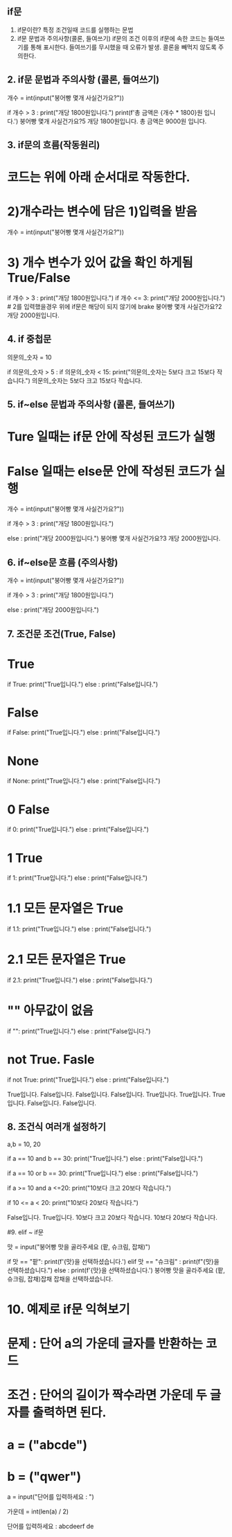 ## if문 
1. if문이란?
특정 조건일때 코드를 실행하는 문법
2. if문 문법과 주의사항(콜론, 들여쓰기)
if문의 조건 이후의 if문에 속한 코드는 들여쓰기를 통해 표시한다.
들여쓰기를 무시했을 때 오류가 발생.
콜론을 빼먹지 않도록 주의한다.


## 2. if문 문법과 주의사항 (콜론, 들여쓰기)
개수 = int(input("붕어빵 몇개 사실건가요?"))

if 개수 > 3 :
    print("개당 1800원입니다.")
    print(f'총 금액은 {개수 * 1800}원 입니다.')
붕어빵 몇개 사실건가요?5
개당 1800원입니다.
총 금액은 9000원 입니다.


## 3. if문의 흐름(작동원리)
# 코드는 위에 아래 순서대로 작동한다.

# 2)개수라는 변수에 담은 1)입력을 받음
개수 = int(input("붕어빵 몇개 사실건가요?"))
# 3) 개수 변수가 있어 값을 확인 하게됨  True/False
if 개수 > 3 :
    print("개당 1800원입니다.")
if 개수 <= 3:
    print("개당 2000원입니다.") # 2를 입력했을경우 위에 if문은 해당이 되지 않기에 brake
붕어빵 몇개 사실건가요?2
개당 2000원입니다.


## 4. if 중첩문

의문의_숫자 = 10

if 의문의_숫자 > 5 :
    if 의문의_숫자 < 15:
        print("의문의_숫자는 5보다 크고 15보다 작습니다.")
의문의_숫자는 5보다 크고 15보다 작습니다.


## 5. if~else 문법과 주의사항 (콜론, 들여쓰기)
# Ture 일때는 if문 안에 작성된 코드가 실행
# False 일때는 else문 안에 작성된 코드가 실행
개수 = int(input("붕어빵 몇개 사실건가요?"))

if 개수 > 3 :
    print("개당 1800원입니다.")

else :
    print("개당 2000원입니다.")
붕어빵 몇개 사실건가요?3
개당 2000원입니다.


## 6. if~else문 흐름 (주의사항)
개수 = int(input("붕어빵 몇개 사실건가요?"))

if 개수 > 3 :
    print("개당 1800원입니다.")

else :
    print("개당 2000원입니다.")


## 7. 조건문 조건(True, False)
# True
if True:
    print("True입니다.")
else :
    print("False입니다.")

# False
if False:
    print("True입니다.")
else :
    print("False입니다.")

# None
if None:
    print("True입니다.")
else :
    print("False입니다.")

# 0 False
if 0:
    print("True입니다.")
else :
    print("False입니다.")

# 1 True
if 1:
    print("True입니다.")
else :
    print("False입니다.")


# 1.1 모든 문자열은 True
if 1.1:
    print("True입니다.")
else :
    print("False입니다.")

# 2.1 모든 문자열은 True
if 2.1:
    print("True입니다.")
else :
    print("False입니다.")

# "" 아무값이 없음
if "":
    print("True입니다.")
else :
    print("False입니다.")

# not True. Fasle
if not True:
    print("True입니다.")
else :
    print("False입니다.")
 

True입니다.
False입니다.
False입니다.
False입니다.
True입니다.
True입니다.
True입니다.
False입니다.
False입니다.


## 8. 조건식 여러개 설정하기

a,b = 10, 20

if a == 10 and b == 30:
    print("True입니다.")
else :
    print("False입니다.")


if a == 10 or b == 30:
    print("True입니다.")
else :
    print("False입니다.")

if a >= 10 and a <=20:
    print("10보다 크고 20보다 작습니다.")


if 10 <= a < 20:
    print("10보다  20보다 작습니다.")

False입니다.
True입니다.
10보다 크고 20보다 작습니다.
10보다  20보다 작습니다.


#9. elif ~ if문

맛 = input("붕어빵 맛을 골라주세요 (팥, 슈크림, 잡채)")

if 맛 == "팥":
    print(f'{맛}을 선택하셨습니다.')
elif 맛 == "슈크림" :
    print(f"{맛}을 선택하셨습니다.")
else :
    print(f'{맛}을 선택하셨습니다.')
붕어빵 맛을 골라주세요 (팥, 슈크림, 잡채)잡채
잡채을 선택하셨습니다.


# 10. 예제로 if문 익혀보기
# 문제 : 단어 a의 가운데 글자를 반환하는 코드
# 조건 : 단어의 길이가 짝수라면 가운데 두 글자를 출력하면 된다.
# a = ("abcde")
# b = ("qwer")

a = input("단어를 입력하세요 : ")

가운데 = int(len(a) / 2)


단어를 입력하세요 : abcdeerf
de